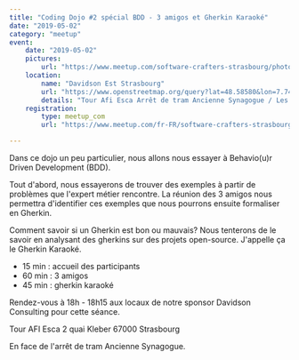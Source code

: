 ```yaml
---
title: "Coding Dojo #2 spécial BDD - 3 amigos et Gherkin Karaoké"
date: "2019-05-02"
category: "meetup"
event:
    date: "2019-05-02"
    pictures:
        url: "https://www.meetup.com/software-crafters-strasbourg/photos/29944140/"
    location:
        name: "Davidson Est Strasbourg"
        url: "https://www.openstreetmap.org/query?lat=48.58580&lon=7.74167"
        details: "Tour Afi Esca Arrêt de tram Ancienne Synagogue / Les Halles RDV devant la tour où vous serez accueillis"
    registration:
        type: meetup_com
        url: "https://www.meetup.com/fr-FR/software-crafters-strasbourg/events/260665694/"

---
```

Dans ce dojo un peu particulier, nous allons nous essayer à Behavio(u)r Driven Development (BDD).

Tout d'abord, nous essayerons de trouver des exemples à partir de problèmes que l'expert métier rencontre. La réunion des 3 amigos nous permettra d'identifier ces exemples que nous pourrons ensuite formaliser en Gherkin.

Comment savoir si un Gherkin est bon ou mauvais? Nous tenterons de le savoir en analysant des gherkins sur des projets open-source. J'appelle ça le Gherkin Karaoké.

- 15 min : accueil des participants
- 60 min : 3 amigos
- 45 min : gherkin karaoké

Rendez-vous à 18h - 18h15 aux locaux de notre sponsor Davidson Consulting pour cette séance.

Tour AFI Esca
2 quai Kleber
67000 Strasbourg

En face de l'arrêt de tram Ancienne Synagogue.